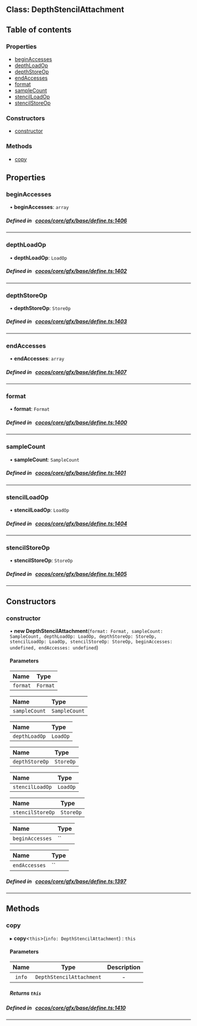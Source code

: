 
## Class: DepthStencilAttachment





<div class="table-of-content">
<h2>Table of contents</h2>


### Properties

- [ beginAccesses](#beginAccesses)
- [ depthLoadOp](#depthLoadOp)
- [ depthStoreOp](#depthStoreOp)
- [ endAccesses](#endAccesses)
- [ format](#format)
- [ sampleCount](#sampleCount)
- [ stencilLoadOp](#stencilLoadOp)
- [ stencilStoreOp](#stencilStoreOp)

### Constructors

- [ constructor](#constructor)

### Methods

- [ copy](#copy)
</div>

## Properties


### beginAccesses
<div style="margin-left: 10px;">




•  **beginAccesses**:
`array` 
</div>

##### Defined in &nbsp;   [cocos/core/gfx/base/define.ts:1406](https://github.com/cocos-creator/engine/blob/c7bf6b8a9/cocos/core/gfx/base/define.ts#L1406)&nbsp;


___


### depthLoadOp
<div style="margin-left: 10px;">




•  **depthLoadOp**:
`LoadOp` 
</div>

##### Defined in &nbsp;   [cocos/core/gfx/base/define.ts:1402](https://github.com/cocos-creator/engine/blob/c7bf6b8a9/cocos/core/gfx/base/define.ts#L1402)&nbsp;


___


### depthStoreOp
<div style="margin-left: 10px;">




•  **depthStoreOp**:
`StoreOp` 
</div>

##### Defined in &nbsp;   [cocos/core/gfx/base/define.ts:1403](https://github.com/cocos-creator/engine/blob/c7bf6b8a9/cocos/core/gfx/base/define.ts#L1403)&nbsp;


___


### endAccesses
<div style="margin-left: 10px;">




•  **endAccesses**:
`array` 
</div>

##### Defined in &nbsp;   [cocos/core/gfx/base/define.ts:1407](https://github.com/cocos-creator/engine/blob/c7bf6b8a9/cocos/core/gfx/base/define.ts#L1407)&nbsp;


___


### format
<div style="margin-left: 10px;">




•  **format**:
`Format` 
</div>

##### Defined in &nbsp;   [cocos/core/gfx/base/define.ts:1400](https://github.com/cocos-creator/engine/blob/c7bf6b8a9/cocos/core/gfx/base/define.ts#L1400)&nbsp;


___


### sampleCount
<div style="margin-left: 10px;">




•  **sampleCount**:
`SampleCount` 
</div>

##### Defined in &nbsp;   [cocos/core/gfx/base/define.ts:1401](https://github.com/cocos-creator/engine/blob/c7bf6b8a9/cocos/core/gfx/base/define.ts#L1401)&nbsp;


___


### stencilLoadOp
<div style="margin-left: 10px;">




•  **stencilLoadOp**:
`LoadOp` 
</div>

##### Defined in &nbsp;   [cocos/core/gfx/base/define.ts:1404](https://github.com/cocos-creator/engine/blob/c7bf6b8a9/cocos/core/gfx/base/define.ts#L1404)&nbsp;


___


### stencilStoreOp
<div style="margin-left: 10px;">




•  **stencilStoreOp**:
`StoreOp` 
</div>

##### Defined in &nbsp;   [cocos/core/gfx/base/define.ts:1405](https://github.com/cocos-creator/engine/blob/c7bf6b8a9/cocos/core/gfx/base/define.ts#L1405)&nbsp;


___

<!---->
## Constructors


### constructor
<div style="margin-left: 10px;">

• **new DepthStencilAttachment**(`format: Format, sampleCount: SampleCount, depthLoadOp: LoadOp, depthStoreOp: StoreOp, stencilLoadOp: LoadOp, stencilStoreOp: StoreOp, beginAccesses: undefined, endAccesses: undefined`)

#### Parameters
| Name | Type |
| :------ | :------ |
| `format` | `Format` |





| Name | Type |
| :------ | :------ |
| `sampleCount` | `SampleCount` |





| Name | Type |
| :------ | :------ |
| `depthLoadOp` | `LoadOp` |





| Name | Type |
| :------ | :------ |
| `depthStoreOp` | `StoreOp` |





| Name | Type |
| :------ | :------ |
| `stencilLoadOp` | `LoadOp` |





| Name | Type |
| :------ | :------ |
| `stencilStoreOp` | `StoreOp` |





| Name | Type |
| :------ | :------ |
| `beginAccesses` | `` |





| Name | Type |
| :------ | :------ |
| `endAccesses` | `` |





</div>

##### Defined in &nbsp;   [cocos/core/gfx/base/define.ts:1397](https://github.com/cocos-creator/engine/blob/c7bf6b8a9/cocos/core/gfx/base/define.ts#L1397)&nbsp;


---

<!---->
## Methods

### copy
<div style="margin-left: 10px;">

▸   **copy**<`this`\>(`info: DepthStencilAttachment`) : `this`




<!---->
<!--    #### Returns `this` -->
<!---->

#### Parameters

| Name | Type | Description |
| :------: | :------: | :------: |
| `info` | `DepthStencilAttachment` | - |



##### Returns `this`




</div>

##### Defined in &nbsp;   [cocos/core/gfx/base/define.ts:1410](https://github.com/cocos-creator/engine/blob/c7bf6b8a9/cocos/core/gfx/base/define.ts#L1410)&nbsp;
___
<!---->



